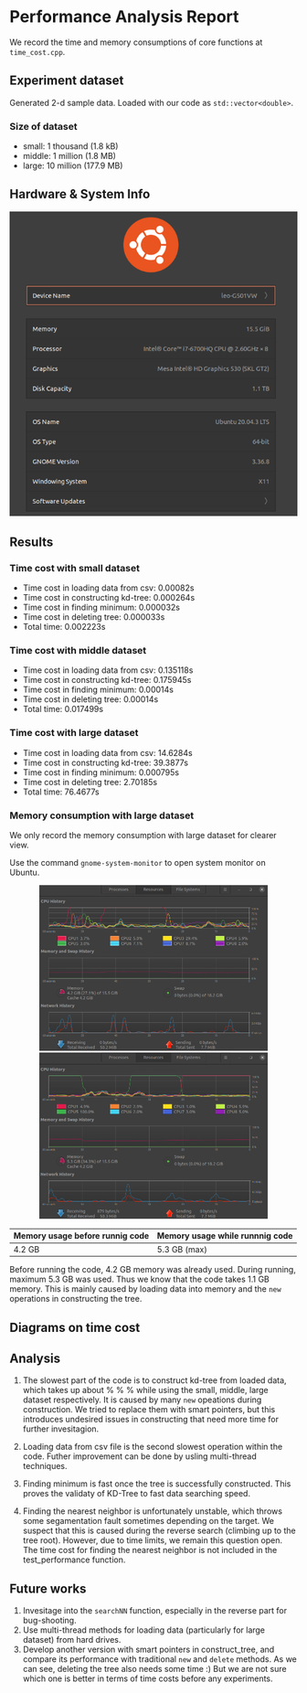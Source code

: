 # Performance Analysis Report

We record the time and memory consumptions of core functions at `time_cost.cpp`.

## Experiment dataset 
Generated 2-d sample data. Loaded with our code as `std::vector<double>`.

### Size of dataset
- small: 1 thousand (1.8 kB)
- middle: 1 million (1.8 MB)
- large: 10 million (177.9 MB)

## Hardware & System Info
![avatar](system.png)


## Results

### Time cost with small dataset
- Time cost in loading data from csv: 0.00082s
- Time cost in constructing kd-tree: 0.000264s
- Time cost in finding minimum: 0.000032s
- Time cost in deleting tree: 0.000033s
- Total time: 0.002223s

### Time cost with middle dataset
- Time cost in loading data from csv: 0.135118s
- Time cost in constructing kd-tree: 0.175945s
- Time cost in finding minimum: 0.00014s
- Time cost in deleting tree: 0.00014s
- Total time: 0.017499s

### Time cost with large dataset
- Time cost in loading data from csv: 14.6284s
- Time cost in constructing kd-tree: 39.3877s
- Time cost in finding minimum: 0.000795s
- Time cost in deleting tree: 2.70185s
- Total time: 76.4677s

### Memory consumption with large dataset
We only record the memory consumption with large dataset for clearer view.

Use the command `gnome-system-monitor` to open system monitor on Ubuntu.


<center class="half">
     <img src="before.png" width="400"/><img src="during.png" width="400"/>
</center>

| Memory usage before runnig code| Memory usage while runnnig code |
| ------ | ------ |
| 4.2 GB | 5.3 GB (max) |

Before running the code, 4.2 GB memory was already used. During running, maximum 5.3 GB was used. Thus we know that the code takes 1.1 GB memory. This is mainly caused by loading data into memory and the `new` operations in constructing the tree.

## Diagrams on time cost


## Analysis
1. The slowest part of the code is to construct kd-tree from loaded data, which takes up about % % % while using the small, middle, large dataset respectively. It is caused by many `new` opeations during construction. We tried to replace them with smart pointers, but this introduces undesired issues in constructing that need more time for further invesitagion.

2. Loading data from csv file is the second slowest operation within the code. Futher improvement can be done by usling multi-thread techniques. 

3. Finding minimum is fast once the tree is successfully constructed. This proves the validaty of KD-Tree to fast data searching speed.

4. Finding the nearest neighbor is unfortunately unstable, which throws some segamentation fault sometimes depending on the target. We suspect that this is caused during the reverse search (climbing up to the tree root). However, due to time limits, we remain this question open. The time cost for finding the nearest neighbor is not included in the test_performance function.


## Future works
1. Invesitage into the `searchNN` function, especially in the reverse part for bug-shooting.
2. Use multi-thread methods for loading data (particularly for large dataset) from hard drives.
3. Develop another version with smart pointers in construct_tree, and compare its performance with traditional `new` and `delete` methods. As we can see, deleting the tree also needs some time :) But we are not sure which one is better in terms of time costs before any experiments.
